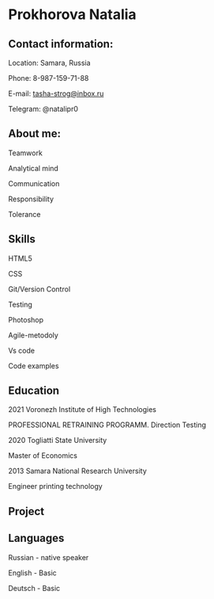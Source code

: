 # Prokhorova Natalia

## Contact information:


   Location:  Samara, Russia
   
   Phone:     8-987-159-71-88
   
   E-mail:    tasha-strog@inbox.ru
   
   Telegram:  @natalipr0
   
## About me:

   Teamwork
   
   Analytical mind
   
   Communication
   
   Responsibility
   
   Tolerance 
   
## Skills

   HTML5
   
   CSS
   
   Git/Version Control
   
   Testing
   
   Photoshop
   
   Agile-metodoly
   
   Vs code
   
   Code examples
   
## Education

   2021 Voronezh Institute of High Technologies
   
   PROFESSIONAL RETRAINING PROGRAMM. Direction Testing
   
   2020 Togliatti State University
   
   Master of Economics
   
   2013  Samara National Research University
   
   Еngineer printing technology
   
## Project

## Languages

   Russian - native speaker
   
   English - Basic
   
   Deutsch - Basic
